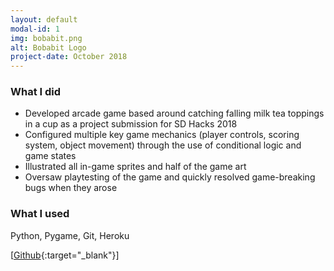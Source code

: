 ```yaml
---
layout: default
modal-id: 1
img: bobabit.png
alt: Bobabit Logo
project-date: October 2018
---
```


### What I did
- Developed arcade game based around catching falling milk tea toppings in a cup as a project submission for SD Hacks 2018
- Configured multiple key game mechanics (player controls, scoring system, object movement) through the use of conditional logic and game states
- Illustrated all in-game sprites and half of the game art
- Oversaw playtesting of the game and quickly resolved game-breaking bugs when they arose

### What I used
Python, Pygame, Git, Heroku

[[Github](https://github.com/chanhenry54/Bobabit){:target="_blank"}]